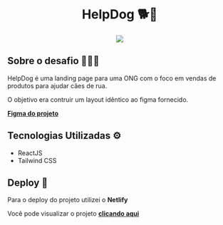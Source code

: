 <div align="center">
    <h1>HelpDog 🐕💙</h1> 
    <img src="https://github.com/user-attachments/assets/648a3d18-8501-4224-8458-1e88db98429c">
</div>

<h2>Sobre o desafio 👨🏻‍💻</h2>
<p>HelpDog é uma landing page para uma ONG com o foco em vendas de produtos para ajudar cães de rua.</p>
<p>O objetivo era contruir um layout idêntico ao figma fornecido. </p>
<p> <a href="https://www.figma.com/design/Yb9IBH56g7T1hdIyZ3BMNO/Desafios---CodeLab?node-id=32505-3&node-type=CANVAS&t=uuO3yy8jDy2ahEVz-0"><b>Figma do projeto</b></a></p>

<h2>Tecnologias Utilizadas ⚙️</h1> 
<ul>
  <li>ReactJS</li> 
  <li>Tailwind CSS</li> 
</ul>

<h2>Deploy 🚀</h3>
<p>Para o deploy do projeto utilizei o <b>Netlify</b></p>
<p>Você pode visualizar o projeto <a href="https://desafios-codelab-desafio-08.netlify.app/"> <b>clicando aqui</b> </a> </p>
